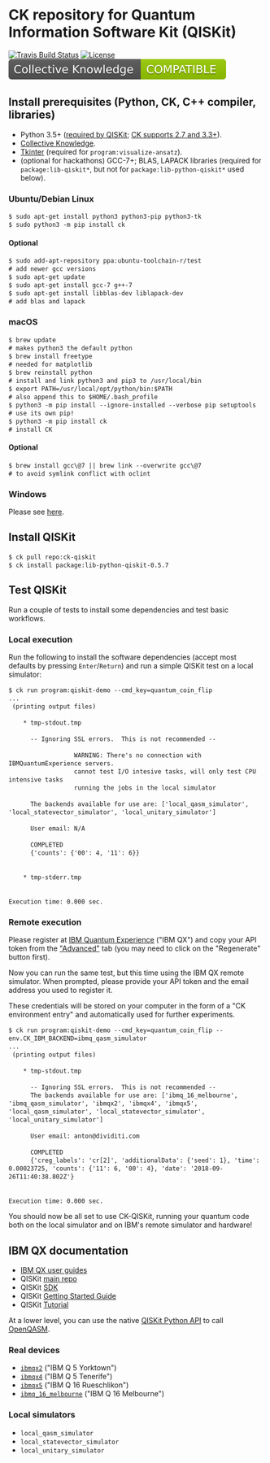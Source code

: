 # CK repository for Quantum Information Software Kit (QISKit)

[![Travis Build Status](https://travis-ci.org/ctuning/ck-qiskit.svg?branch=master)](https://travis-ci.org/ctuning/ck-qiskit)
[![License](https://img.shields.io/badge/License-BSD%203--Clause-blue.svg)](https://opensource.org/licenses/BSD-3-Clause)
[![compatibility](https://github.com/ctuning/ck-guide-images/blob/master/ck-compatible.svg)](https://github.com/ctuning/ck)

## Install prerequisites (Python, CK, C++ compiler, libraries)

- Python 3.5+ ([required by QISKit](https://github.com/Qiskit/qiskit-terra#dependencies); [CK supports 2.7 and 3.3+](https://github.com/ctuning/ck#minimal-installation)).
- [Collective Knowledge](http://cknowledge.org).
- [Tkinter](https://wiki.python.org/moin/TkInter) (required for `program:visualize-ansatz`).
- (optional for hackathons) GCC-7+; BLAS, LAPACK libraries (required for `package:lib-qiskit*`, but not for `package:lib-python-qiskit*` used below).

### Ubuntu/Debian Linux
```
$ sudo apt-get install python3 python3-pip python3-tk
$ sudo python3 -m pip install ck
```
#### Optional
```
$ sudo add-apt-repository ppa:ubuntu-toolchain-r/test                   # add newer gcc versions
$ sudo apt-get update
$ sudo apt-get install gcc-7 g++-7
$ sudo apt-get install libblas-dev liblapack-dev                        # add blas and lapack
```

### macOS
```
$ brew update                                                           # makes python3 the default python
$ brew install freetype                                                 # needed for matplotlib
$ brew reinstall python                                                 # install and link python3 and pip3 to /usr/local/bin
$ export PATH=/usr/local/opt/python/bin:$PATH                           # also append this to $HOME/.bash_profile
$ python3 -m pip install --ignore-installed --verbose pip setuptools    # use its own pip!
$ python3 -m pip install ck                                             # install CK
```
#### Optional
```
$ brew install gcc\@7 || brew link --overwrite gcc\@7                   # to avoid symlink conflict with oclint
```

### Windows

Please see [here](https://github.com/ctuning/ck#windows).


## Install QISKit
```
$ ck pull repo:ck-qiskit
$ ck install package:lib-python-qiskit-0.5.7
```

## Test QISKit

Run a couple of tests to install some dependencies and test basic workflows.

### Local execution

Run the following to install the software dependencies (accept most defaults by pressing `Enter`/`Return`) and run a simple QISKit test on a local simulator:
```
$ ck run program:qiskit-demo --cmd_key=quantum_coin_flip
...
 (printing output files)

    * tmp-stdout.tmp

      -- Ignoring SSL errors.  This is not recommended --

                  WARNING: There's no connection with IBMQuantumExperience servers.
                  cannot test I/O intesive tasks, will only test CPU intensive tasks
                  running the jobs in the local simulator

      The backends available for use are: ['local_qasm_simulator', 'local_statevector_simulator', 'local_unitary_simulator']

      User email: N/A

      COMPLETED
      {'counts': {'00': 4, '11': 6}}


    * tmp-stderr.tmp


Execution time: 0.000 sec.
```

### Remote execution

Please register at [IBM Quantum Experience](https://quantumexperience.ng.bluemix.net/qx/signup) ("IBM QX") and copy your API token from the ["Advanced"](https://quantumexperience.ng.bluemix.net/qx/account/advanced) tab (you may need to click on the "Regenerate" button first).

Now you can run the same test, but this time using the IBM QX remote simulator. When prompted, please provide your API token and the email address you used to register it.

These credentials will be stored on your computer in the form of a "CK environment entry" and automatically used for further experiments.

```
$ ck run program:qiskit-demo --cmd_key=quantum_coin_flip --env.CK_IBM_BACKEND=ibmq_qasm_simulator
...
 (printing output files)

    * tmp-stdout.tmp

      -- Ignoring SSL errors.  This is not recommended --
      The backends available for use are: ['ibmq_16_melbourne', 'ibmq_qasm_simulator', 'ibmqx2', 'ibmqx4', 'ibmqx5', 'local_qasm_simulator', 'local_statevector_simulator', 'local_unitary_simulator']

      User email: anton@dividiti.com

      COMPLETED
      {'creg_labels': 'cr[2]', 'additionalData': {'seed': 1}, 'time': 0.00023725, 'counts': {'11': 6, '00': 4}, 'date': '2018-09-26T11:40:38.802Z'}


Execution time: 0.000 sec.
```

You should now be all set to use CK-QISKit, running your quantum code both on the local simulator and on IBM's remote simulator and hardware!


## IBM QX documentation

- [IBM QX user guides](https://github.com/QISKit/ibmqx-user-guides)
- QISKit [main repo](https://github.com/QISKit)
- QISKit [SDK](https://github.com/QISKit/qiskit-sdk-py/blob/master/README.md)
- QISKit [Getting Started Guide](https://www.qiskit.org/documentation/quickstart.html)
- QISKit [Tutorial](https://github.com/QISKit/qiskit-tutorial)

At a lower level, you can use the native [QISKit Python API](https://github.com/QISKit/qiskit-api-py) to call [OpenQASM](https://github.com/QISKit/openqasm/blob/master/README.md).

### Real devices

- [`ibmqx2`](https://github.com/Qiskit/qiskit-backend-information/blob/master/backends/yorktown/V1/README.md) ("IBM Q 5 Yorktown")
- [`ibmqx4`](https://github.com/Qiskit/qiskit-backend-information/blob/master/backends/tenerife/V1/README.md) ("IBM Q 5 Tenerife")
- [`ibmqx5`](https://github.com/Qiskit/qiskit-backend-information/blob/master/backends/rueschlikon/V1/README.md) ("IBM Q 16 Rueschlikon")
- [`ibmq_16_melbourne`](https://github.com/Qiskit/qiskit-backend-information/blob/master/backends/melbourne/V1/README.md) ("IBM Q 16 Melbourne")

### Local simulators

- `local_qasm_simulator`
- `local_statevector_simulator`
- `local_unitary_simulator`
